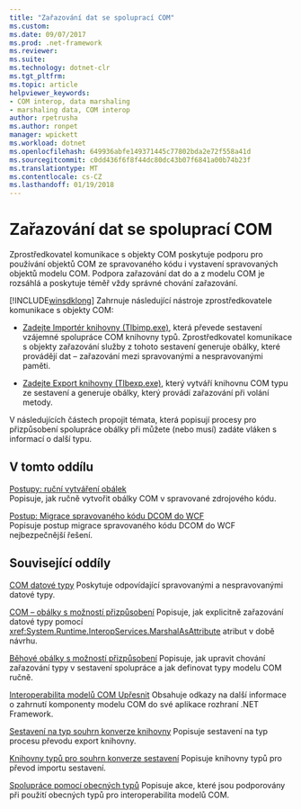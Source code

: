 ```yaml
---
title: "Zařazování dat se spoluprací COM"
ms.custom: 
ms.date: 09/07/2017
ms.prod: .net-framework
ms.reviewer: 
ms.suite: 
ms.technology: dotnet-clr
ms.tgt_pltfrm: 
ms.topic: article
helpviewer_keywords:
- COM interop, data marshaling
- marshaling data, COM interop
author: rpetrusha
ms.author: ronpet
manager: wpickett
ms.workload: dotnet
ms.openlocfilehash: 649936abfe149371445c77802bda2e72f558a41d
ms.sourcegitcommit: c0dd436f6f8f44dc80dc43b07f6841a00b74b23f
ms.translationtype: MT
ms.contentlocale: cs-CZ
ms.lasthandoff: 01/19/2018
---
```

# <a name="marshaling-data-with-com-interop"></a>Zařazování dat se spoluprací COM
Zprostředkovatel komunikace s objekty COM poskytuje podporu pro používání objektů COM ze spravovaného kódu i vystavení spravovaných objektů modelu COM. Podpora zařazování dat do a z modelu COM je rozsáhlá a poskytuje téměř vždy správné chování zařazování.  
  
 [!INCLUDE[winsdklong](../../../includes/winsdklong-md.md)] Zahrnuje následující nástroje zprostředkovatele komunikace s objekty COM:  
  
-   [Zadejte Importér knihovny (Tlbimp.exe)](../../../docs/framework/tools/tlbimp-exe-type-library-importer.md), která převede sestavení vzájemné spolupráce COM knihovny typů. Zprostředkovatel komunikace s objekty zařazování služby z tohoto sestavení generuje obálky, které provádějí dat – zařazování mezi spravovanými a nespravovanými paměti.  
  
-   [Zadejte Export knihovny (Tlbexp.exe)](../../../docs/framework/tools/tlbexp-exe-type-library-exporter.md), který vytváří knihovnu COM typu ze sestavení a generuje obálky, který provádí zařazování při volání metody.  
  
 V následujících částech propojit témata, která popisují procesy pro přizpůsobení spolupráce obálky při můžete (nebo musí) zadáte vláken s informací o další typu.  
  
## <a name="in-this-section"></a>V tomto oddílu  
[Postupy: ruční vytváření obálek](how-to-create-wrappers-manually.md)   
Popisuje, jak ručně vytvořit obálky COM v spravované zdrojového kódu. 
 
 [Postup: Migrace spravovaného kódu DCOM do WCF](../../../docs/framework/interop/how-to-migrate-managed-code-dcom-to-wcf.md)  
 Popisuje postup migrace spravovaného kódu DCOM do WCF nejbezpečnější řešení.  
  
## <a name="related-sections"></a>Související oddíly  
 [COM datové typy](https://msdn.microsoft.com/library/sak564ww(v=vs.100).aspx)  
 Poskytuje odpovídající spravovanými a nespravovanými datové typy.  
  
 [COM – obálky s možností přizpůsobení](https://msdn.microsoft.com/library/3bwc828w(v=vs.100).aspx)  
 Popisuje, jak explicitně zařazování datové typy pomocí <xref:System.Runtime.InteropServices.MarshalAsAttribute> atribut v době návrhu.  
  
 [Běhové obálky s možností přizpůsobení](https://msdn.microsoft.com/library/e753eftz(v=vs.100).aspx)  
 Popisuje, jak upravit chování zařazování typy v sestavení spolupráce a jak definovat typy modelu COM ručně.  
  
 [Interoperabilita modelů COM Upřesnit](https://msdn.microsoft.com/library/bd9cdfyx(v=vs.100).aspx)  
 Obsahuje odkazy na další informace o zahrnutí komponenty modelu COM do své aplikace rozhraní .NET Framework.  
  
 [Sestavení na typ souhrn konverze knihovny](https://msdn.microsoft.com/library/xk1120c3(v=vs.100).aspx)  
 Popisuje sestavení na typ procesu převodu export knihovny.  
  
 [Knihovny typů pro souhrn konverze sestavení](https://msdn.microsoft.com/library/k83zzh38(v=vs.100).aspx)  
 Popisuje knihovny typů pro převod importu sestavení.  
  
 [Spolupráce pomocí obecných typů](https://msdn.microsoft.com/library/ms229590(v=vs.100).aspx)  
 Popisuje akce, které jsou podporovány při použití obecných typů pro interoperabilita modelů COM.
